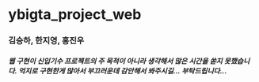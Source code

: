 # ybigta_project_web
### 김승하, 한지영, 홍진우

##### 웹 구현이 신입기수 프로젝트의 주 목적이 아니라 생각해서 많은 시간을 쏟지 못했습니다. 억지로 구현한게 많아서 부끄러운데 감안해서 봐주시길... 부탁드립니다...
